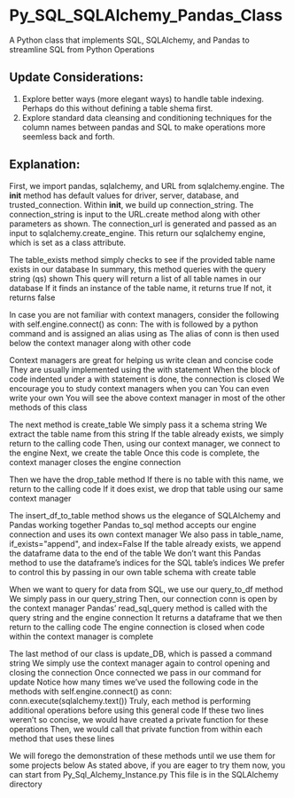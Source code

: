 # Py_SQL_SQLAlchemy_Pandas_Class
A Python class that implements SQL, SQLAlchemy, and Pandas to streamline SQL from Python Operations

## Update Considerations:
1. Explore better ways (more elegant ways) to handle table indexing. Perhaps do this without defining a table shema first.
2. Explore standard data cleansing and conditioning techniques for the column names between pandas and SQL to make operations more seemless back and forth.

## Explanation:
First, we import pandas, sqlalchemy, and URL from sqlalchemy.engine. The __init__ method has default values for driver, server, database, and trusted_connection. Within __init__, we build up connection_string. The connection_string is input to the URL.create method along with other parameters as shown. The connection_url is generated and passed as an input to sqlalchemy.create_engine. This return our sqlalchemy engine, which is set as a class attribute.

The table_exists method simply checks to see if the provided table name exists in our database
In summary, this method queries with the query string (qs) shown
This query will return a list of all table names in our database
If it finds an instance of the table name, it returns true
If not, it returns false

In case you are not familiar with context managers, consider the following
	with self.engine.connect() as conn:
The with is followed by a python command and is assigned an alias using as
The alias of conn is then used below the context manager along with other code

Context managers are great for helping us write clean and concise code
They are usually implemented using the with statement
When the block of code indented under a with statement is done, the connection is closed
We encourage you to study context managers when you can
You can even write your own
You will see the above context manager in most of the other methods of this class

The next method is create_table
We simply pass it a schema string
We extract the table name from this string
If the table already exists, we simply return to the calling code
Then, using our context manager, we connect to the engine
Next, we create the table
Once this code is complete, the context manager closes the engine connection

Then we have the drop_table method
If there is no table with this name, we return to the calling code
If it does exist, we drop that table using our same context manager

The insert_df_to_table method shows us the elegance of SQLAlchemy and Pandas working together
Pandas to_sql method accepts our engine connection and uses its own context manager
We also pass in table_name, if_exists="append", and index=False
If the table already exists, we append the dataframe data to the end of the table
We don’t want this Pandas method to use the dataframe’s indices for the SQL table’s indices
We prefer to control this by passing in our own table schema with create table
 
When we want to query for data from SQL, we use our query_to_df method
We simply pass in our query_string
Then, our connection conn is open by the context manager
Pandas’ read_sql_query method is called with the query string and the engine connection
It returns a dataframe that we then return to the calling code
The engine connection is closed when code within the context manager is complete
 
The last method of our class is update_DB, which is passed a command string
We simply use the context manager again to control opening and closing the connection
Once connected we pass in our command for update
Notice how many times we’ve used the following code in the methods
with self.engine.connect() as conn:
            conn.execute(sqlalchemy.text(<some command string>))
Truly, each method is performing additional operations before using this general code
If these two lines weren’t so concise, we would have created a private function for these operations
Then, we would call that private function from within each method that uses these lines
 
We will forego the demonstration of these methods until we use them for some projects below
As stated above, if you are eager to try them now, you can start from Py_Sql_Alchemy_Instance.py
This file is in the SQLAlchemy directory
